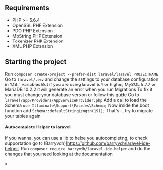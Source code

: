 ## Requirements

- PHP >= 5.6.4
- OpenSSL PHP Extension
- PDO PHP Extension
- MbString PHP Extension
- Tokenizer PHP Extension
- XML PHP Extension

## Starting the project

Run ``composer create-project --prefer-dist laravel/laravel PROJECTNAME``
Go to ``laravel/.env`` and change the settings to your database configuration in 'DB_' variables
But if you are using laravel 5.4 or higher, MySQL 5.7.7 or MariaDB 10.2.2 it will generate an error when you run Migrations
To fix it you must change your database version or follow this guide
Go to ``laravel/app/Providers/AppServiceProvider.php``
Add a call to load the Schema ``use Illuminate\Support\Facades\Schema;``
Now inside the boot function add ``Schema::defaultStringLength(191);``
That's it, try to migrate your tables again

#### Autocomplete Helper to laravel

If you wanna, you can use a lib to helpe you autocompleting, to check supportation go to (Barryvdh)[https://github.com/barryvdh/laravel-ide-helper]
Run ``composer require barryvdh/laravel-ide-helper`` and do the changes that you need looking at the documentation


















x

